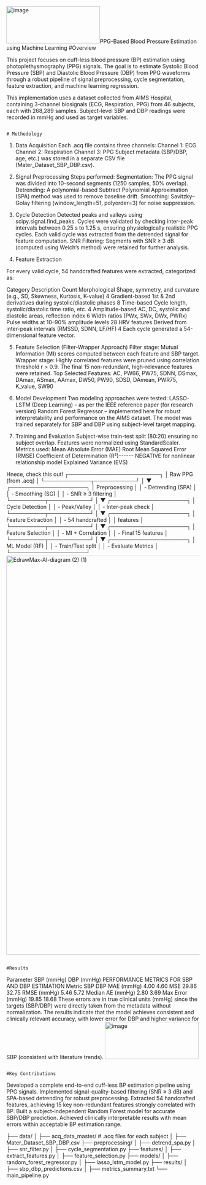 <img width="244" height="97" alt="image" src="https://github.com/user-attachments/assets/95ef0278-3335-4a0b-aba5-2a0f74ec3a42" />PPG-Based Blood Pressure Estimation using Machine Learning
                                                                                                #Overview

This project focuses on cuff-less blood pressure (BP) estimation using photoplethysmography (PPG) signals.
The goal is to estimate Systolic Blood Pressure (SBP) and Diastolic Blood Pressure (DBP) from PPG waveforms through a robust pipeline of signal preprocessing, cycle segmentation, feature extraction, and machine learning regression.

This implementation uses a dataset collected from AIMS Hospital, containing 3-channel biosignals (ECG, Respiration, PPG) from 46 subjects, each with 268,289 samples.
Subject-level SBP and DBP readings were recorded in mmHg and used as target variables.

                                                                                                  # Methodology
1. Data Acquisition
Each .acq file contains three channels:
Channel 1: ECG
Channel 2: Respiration
Channel 3: PPG
Subject metadata (SBP/DBP, age, etc.) was stored in a separate CSV file (Mater_Dataset_SBP_DBP.csv).

2. Signal Preprocessing
Steps performed:
Segmentation: The PPG signal was divided into 10-second segments (1250 samples, 50% overlap).
Detrending: A polynomial-based Subtract Polynomial Approximation (SPA) method was used to remove baseline drift.
Smoothing: Savitzky–Golay filtering (window_length=51, polyorder=3) for noise suppression.

3. Cycle Detection
Detected peaks and valleys using scipy.signal.find_peaks.
Cycles were validated by checking inter-peak intervals between 0.25 s to 1.25 s, ensuring physiologically realistic PPG cycles.
Each valid cycle was extracted from the detrended signal for feature computation.
SNR Filtering: Segments with SNR ≥ 3 dB (computed using Welch’s method) were retained for further analysis.

4. Feature Extraction

For every valid cycle, 54 handcrafted features were extracted, categorized as:

Category	Description	Count
Morphological	Shape, symmetry, and curvature (e.g., SD, Skewness, Kurtosis, K-value)	4
Gradient-based	1st & 2nd derivatives during systolic/diastolic phases	8
Time-based	Cycle length, systolic/diastolic time ratio, etc.	4
Amplitude-based	AC, DC, systolic and diastolic areas, reflection index	6
Width ratios (PWx, SWx, DWx, PWRx)	Pulse widths at 10–90% amplitude levels	28
HRV features	Derived from inter-peak intervals (RMSSD, SDNN, LF/HF)	4
Each cycle generated a 54-dimensional feature vector.

5. Feature Selection (Filter-Wrapper Approach)
Filter stage: Mutual Information (MI) scores computed between each feature and SBP target.
Wrapper stage: Highly correlated features were pruned using correlation threshold r > 0.9.
The final 15 non-redundant, high-relevance features were retained.
Top Selected Features:
AC, PW66, PW75, SDNN, DSmax, DAmax, ASmax, AAmax, DW50, PW90, SDSD, DAmean, PWR75, K_value, SW90

6. Model Development
Two modeling approaches were tested:
LASSO-LSTM (Deep Learning) – as per the IEEE reference paper (for research version)
Random Forest Regressor – implemented here for robust interpretability and performance on the AIMS dataset.
The model was trained separately for SBP and DBP using subject-level target mapping.

7. Training and Evaluation
Subject-wise train-test split (80:20) ensuring no subject overlap.
Features were normalized using StandardScaler.
Metrics used:
Mean Absolute Error (MAE)
Root Mean Squared Error (RMSE)
Coefficient of Determination (R²)------ NEGATIVE for nonlinear relationship model
Explained Variance (EVS)

Hnece, check this out!
         ┌────────────────────────┐
         │ Raw PPG (from .acq)    │
         └────────────┬───────────┘
                      │
                      ▼
           ┌────────────────────┐
           │ Preprocessing       │
           │ - Detrending (SPA)  │
           │ - Smoothing (SG)    │
           │ - SNR ≥ 3 filtering │
           └─────────┬───────────┘
                     │
                     ▼
           ┌────────────────────┐
           │ Cycle Detection     │
           │ - Peak/Valley       │
           │ - Inter-peak check  │
           └─────────┬───────────┘
                     │
                     ▼
           ┌────────────────────┐
           │ Feature Extraction  │
           │ - 54 handcrafted    │
           │   features          │
           └─────────┬───────────┘
                     │
                     ▼
           ┌────────────────────┐
           │ Feature Selection   │
           │ - MI + Correlation  │
           │ - Final 15 features │
           └─────────┬───────────┘
                     │
                     ▼
           ┌────────────────────┐
           │ ML Model (RF)      │
           │ - Train/Test split │
           │ - Evaluate Metrics │
           └────────────────────┘
<img width="1423" height="1040" alt="EdrawMax-AI-diagram (2) (1)" src="https://github.com/user-attachments/assets/a253004c-e017-4be0-b843-b05074631b3d" />
                                                     
                                                                                                  #Results
Parameter	SBP (mmHg)	DBP (mmHg)
PERFORMANCE METRICS FOR SBP AND DBP ESTIMATION
Metric                SBP    DBP
MAE (mmHg)            4.00   4.60
MSE                   29.86  32.75
RMSE (mmHg)           5.46   5.72
Median AE (mmHg)      2.80   3.69
Max Error (mmHg)      19.85  18.68
These errors are in true clinical units (mmHg) since the targets (SBP/DBP) were directly taken from the metadata without normalization.
The results indicate that the model achieves consistent and clinically relevant accuracy, with lower error for DBP and higher variance for SBP (consistent with literature trends).
<img width="244" height="97" alt="image" src="https://github.com/user-attachments/assets/8b179992-e1fc-4074-9af3-c2c12cd1e2ba" />

                                                                                                #Key Contributions

Developed a complete end-to-end cuff-less BP estimation pipeline using PPG signals.
Implemented signal-quality-based filtering (SNR ≥ 3 dB) and SPA-based detrending for robust preprocessing.
Extracted 54 handcrafted features, achieving 15 key non-redundant features strongly correlated with BP.
Built a subject-independent Random Forest model for accurate SBP/DBP prediction.
Achieved clinically interpretable results with mean errors within acceptable BP estimation range.

├── data/
│   ├── acq_data_master/         # .acq files for each subject
│   ├── Mater_Dataset_SBP_DBP.csv
├── preprocessing/
│   ├── detrend_spa.py
│   ├── snr_filter.py
│   ├── cycle_segmentation.py
├── features/
│   ├── extract_features.py
│   ├── feature_selection.py
├── models/
│   ├── random_forest_regressor.py
│   ├── lasso_lstm_model.py
├── results/
│   ├── sbp_dbp_predictions.csv
│   ├── metrics_summary.txt
└── main_pipeline.py
